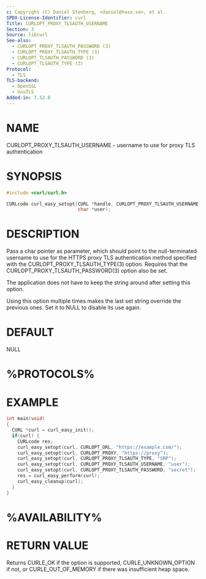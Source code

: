 ```yaml
---
c: Copyright (C) Daniel Stenberg, <daniel@haxx.se>, et al.
SPDX-License-Identifier: curl
Title: CURLOPT_PROXY_TLSAUTH_USERNAME
Section: 3
Source: libcurl
See-also:
  - CURLOPT_PROXY_TLSAUTH_PASSWORD (3)
  - CURLOPT_PROXY_TLSAUTH_TYPE (3)
  - CURLOPT_TLSAUTH_PASSWORD (3)
  - CURLOPT_TLSAUTH_TYPE (3)
Protocol:
  - TLS
TLS-backend:
  - OpenSSL
  - GnuTLS
Added-in: 7.52.0
---
```


# NAME

CURLOPT_PROXY_TLSAUTH_USERNAME - username to use for proxy TLS authentication

# SYNOPSIS

~~~c
#include <curl/curl.h>

CURLcode curl_easy_setopt(CURL *handle, CURLOPT_PROXY_TLSAUTH_USERNAME,
                          char *user);
~~~

# DESCRIPTION

Pass a char pointer as parameter, which should point to the null-terminated
username to use for the HTTPS proxy TLS authentication method specified with
the CURLOPT_PROXY_TLSAUTH_TYPE(3) option. Requires that the
CURLOPT_PROXY_TLSAUTH_PASSWORD(3) option also be set.

The application does not have to keep the string around after setting this
option.

Using this option multiple times makes the last set string override the
previous ones. Set it to NULL to disable its use again.

# DEFAULT

NULL

# %PROTOCOLS%

# EXAMPLE

~~~c
int main(void)
{
  CURL *curl = curl_easy_init();
  if(curl) {
    CURLcode res;
    curl_easy_setopt(curl, CURLOPT_URL, "https://example.com/");
    curl_easy_setopt(curl, CURLOPT_PROXY, "https://proxy");
    curl_easy_setopt(curl, CURLOPT_PROXY_TLSAUTH_TYPE, "SRP");
    curl_easy_setopt(curl, CURLOPT_PROXY_TLSAUTH_USERNAME, "user");
    curl_easy_setopt(curl, CURLOPT_PROXY_TLSAUTH_PASSWORD, "secret");
    res = curl_easy_perform(curl);
    curl_easy_cleanup(curl);
  }
}
~~~

# %AVAILABILITY%

# RETURN VALUE

Returns CURLE_OK if the option is supported, CURLE_UNKNOWN_OPTION if not, or
CURLE_OUT_OF_MEMORY if there was insufficient heap space.
